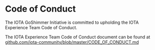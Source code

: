 # Code of Conduct

The IOTA GoShimmer Initiative is committed to upholding the IOTA Experience Team Code of Conduct.

The IOTA Experience Team Code of Conduct document can be found at [github.com/iota-community/blob/master/CODE_OF_CONDUCT.md](https://github.com/iota-community/iota-experience-team/blob/master/CODE-OF-CONDUCT.md)
